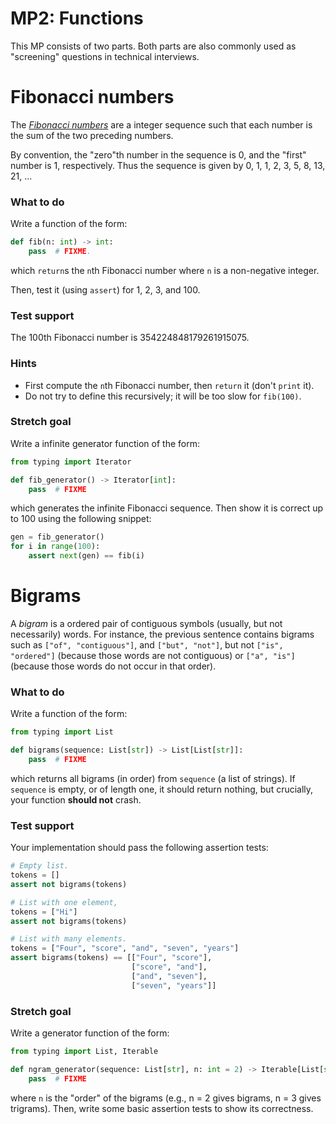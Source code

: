 MP2: Functions
==============

This MP consists of two parts. Both parts are also commonly used as "screening"
questions in technical interviews.

Fibonacci numbers
=================

The [*Fibonacci numbers*](https://en.wikipedia.org/wiki/Fibonacci_number) are a
integer sequence such that each number is the sum of the two preceding numbers.

By convention, the "zero"th number in the sequence is 0, and the "first" number
is 1, respectively. Thus the sequence is given by 0, 1, 1, 2, 3, 5, 8, 13, 21, ...

### What to do

Write a function of the form:

```python
def fib(n: int) -> int:
    pass  # FIXME.
```

which `return`s the `n`th Fibonacci number where `n` is a non-negative integer.

Then, test it (using `assert`) for 1, 2, 3, and 100.

### Test support

The 100th Fibonacci number is 354224848179261915075.

### Hints

-   First compute the `n`th Fibonacci number, then `return` it (don't `print`
    it).
-   Do not try to define this recursively; it will be too slow for `fib(100)`.

### Stretch goal

Write a infinite generator function of the form:

```python
from typing import Iterator

def fib_generator() -> Iterator[int]:
    pass  # FIXME
```

which generates the infinite Fibonacci sequence. Then show it is correct up to
100 using the following snippet:

```python
gen = fib_generator()
for i in range(100):
    assert next(gen) == fib(i)
```

Bigrams
=======

A *bigram* is a ordered pair of contiguous symbols (usually, but not
necessarily) words. For instance, the previous sentence contains bigrams such as
`["of", "contiguous"]`, and `["but", "not"]`, but not `["is", "ordered"]`
(because those words are not contiguous) or `["a", "is"]` (because those words
do not occur in that order).

### What to do

Write a function of the form:

```python
from typing import List

def bigrams(sequence: List[str]) -> List[List[str]]:
    pass  # FIXME
```

which returns all bigrams (in order) from `sequence` (a list of strings). If
`sequence` is empty, or of length one, it should return nothing, but crucially,
your function **should not** crash.

### Test support

Your implementation should pass the following assertion tests:

```python
# Empty list.
tokens = []
assert not bigrams(tokens)

# List with one element,
tokens = ["Hi"]
assert not bigrams(tokens)

# List with many elements.
tokens = ["Four", "score", "and", "seven", "years"]
assert bigrams(tokens) == [["Four", "score"],
                           ["score", "and"],
                           ["and", "seven"],
                           ["seven", "years"]]
```

### Stretch goal

Write a generator function of the form:

```python
from typing import List, Iterable

def ngram_generator(sequence: List[str], n: int = 2) -> Iterable[List[str]]:
    pass  # FIXME
```

where `n` is the "order" of the bigrams (e.g., n = 2 gives bigrams, n = 3 gives
trigrams). Then, write some basic assertion tests to show its correctness.
